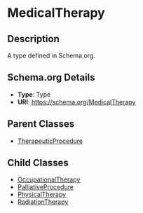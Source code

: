 # MedicalTherapy

## Description
A type defined in Schema.org.

## Schema.org Details
- **Type**: Type
- **URI**: https://schema.org/MedicalTherapy

## Parent Classes
- [TherapeuticProcedure](../TherapeuticProcedure.md)

## Child Classes
- [OccupationalTherapy](OccupationalTherapy/OccupationalTherapy.md)
- [PalliativeProcedure](PalliativeProcedure/PalliativeProcedure.md)
- [PhysicalTherapy](PhysicalTherapy/PhysicalTherapy.md)
- [RadiationTherapy](RadiationTherapy/RadiationTherapy.md)

